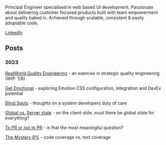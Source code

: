 Principal Engineer specialised in web based UI development. Passionate about delivering customer focused products built with team empowerment and quality baked in. Achieved through scalable, consistent & easily adoptable code.

[LinkedIn](https://www.linkedin.com/in/ian-huet-bbb2aa4/)

## Posts

### 2023

[RealWorld Quality Engineering](https://journal.huet.info/20230805_realworld-quality-engineering) - an exercise in strategic quality engineering (WIP: 1/8)

[Get Emotional](https://journal.huet.info/20230721_get-emotional) - exploring Emotion CSS configuration, integration and DevEx potential

[Blind Spots](https://journal.huet.info/20230719_blind-spots) - thoughts on a system developers duty of care

[Global vs. Server state](https://journal.huet.info/global_vs_server_state) - on the client-side, must there be global state for everything?

[To PR or not to PR](https://journal.huet.info/to_pr_or_not_to_pr) - is that the most meaningful question?

[The Mystery 8%](https://journal.huet.info/mystery_8_percent) - code coverage vs. test coverage
